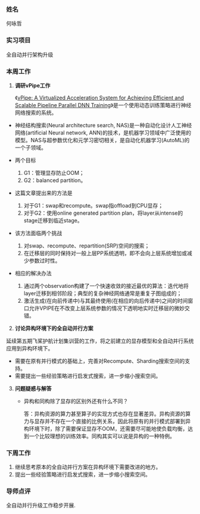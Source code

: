 ### 姓名
何咏哲

### 实习项目
全自动并行架构升级

### 本周工作

1. **调研vPipe工作**

	《[vPipe: A Virtualized Acceleration System for Achieving Efficient and Scalable Pipeline Parallel DNN Training](https://ieeexplore.ieee.org/document/9472938/)》是一个使用动态训练策略进行神经网络搜索的系统。

  * 神经结构搜索(Neural architecture search, NAS)是一种自动化设计人工神经网络(artificial Neural network, ANN)的技术，是机器学习领域中广泛使用的模型。NAS与超参数优化和元学习密切相关，是自动化机器学习(AutoML)的一个子领域。
    
  * 两个目标
    1. G1：管理显存防止OOM；
    2. G2：balanced partition。
       
  * 这篇文章提出来的方法是
    1. 对于G1：swap和recompute。swap指offload到CPU显存；
    2. 对于G2：使用online generated partition plan，将layer从intense的stage迁移到临近stage。
       
  * 该方法面临两个挑战
    1. 对swap、recompute、repartition(SRP)空间的搜索；
    2. 在迁移层的同时保持对一般上层PP系统透明，即不会向上层系统增加或减少参数过时性。
       
  * 相应的解决办法
    1. 通过两个observation构建了一个快速收敛的接近最优的算法：迭代地将layer迁移到相邻阶段；典型的复杂神经网络通常是重复子图组成的；
    2. 激活生成(在向前传递中)与其最终使用(在相应的向后传递中)之间的时间窗口允许VPIPE在不改变上层系统参数的情况下透明地实时迁移层的微妙交错。


2. **讨论异构环境下的全自动并行方案**

  延续第五期飞桨护航计划集训营的工作，将之前建立的显存模型和全自动并行系统应用到异构环境下。
  * 需要在原有并行模式的基础上，完善对Recompute、Sharding搜索空间的支持。
  * 需要提出一些经验策略进行启发式搜索，进一步缩小搜索空间。

3. **问题疑惑与解答**


	* 异构和同构除了显存的区别外还有什么不同？

        答：异构资源的算力甚至算子的实现方式也存在显著差异。异构资源的算力与显存并不存在一个直接的比例关系，因此将原有的并行模式部署到异构环境下时，除了需要保证显存不OOM，还需要尽可能地使负载均衡，达到一个比较理想的训练效率。同构其实可以说是异构的一种特例。



### 下周工作

1. 继续思考原本的全自动并行方案在异构环境下需要改进的地方。
2. 提出一些经验策略进行启发式搜索，进一步缩小搜索空间。

### 导师点评

全自动并行升级工作稳步开展.

